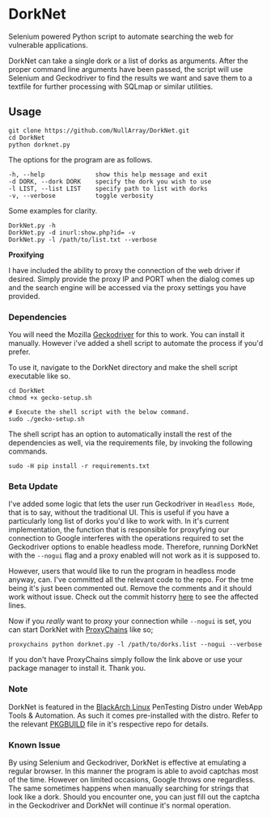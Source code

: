 # DorkNet
Selenium powered Python script to automate searching the web for vulnerable applications.

DorkNet can take a single dork or a list of dorks as arguments. After the proper command line arguments have been passed, the script will use Selenium and Geckodriver to find the results we want and save them to a textfile for further processing with SQLmap or similar utilities.

## Usage

```
git clone https://github.com/NullArray/DorkNet.git
cd DorkNet
python dorknet.py
```

The options for the program are as follows.

```
-h, --help              show this help message and exit
-d DORK, --dork DORK    specify the dork you wish to use
-l LIST, --list LIST    specify path to list with dorks
-v, --verbose           toggle verbosity
```

Some examples for clarity.

```
DorkNet.py -h
DorkNet.py -d inurl:show.php?id= -v
DorkNet.py -l /path/to/list.txt --verbose
```

**Proxifying**

I have included the ability to proxy the connection of the web driver if desired. Simply provide the proxy IP and PORT when the dialog comes up and the search engine will be accessed via the proxy settings you have provided. 


### Dependencies

You will need the Mozilla [Geckodriver](https://github.com/mozilla/geckodriver/releases) for this to work. You can install it manually. However i've added a shell script to automate the process if you'd prefer.

To use it, navigate to the DorkNet directory and make the shell script executable like so.

```
cd DorkNet
chmod +x gecko-setup.sh

# Execute the shell script with the below command.
sudo ./gecko-setup.sh
```
The shell script has an option to automatically install the rest of the dependencies as well, via the requirements file, by invoking the following commands.

```sudo -H pip install -r requirements.txt```

### Beta Update

I've added some logic that lets the user run Geckodriver in `Headless Mode`, that is to say, without the traditional UI. This is useful if you have a particularly long list of dorks you'd like to work with. In it's current implementation, the function that is responsible for proxyfying our connection to Google interferes with the operations required to set the Geckodriver options to enable headless mode. Therefore, running DorkNet with the `--nogui` flag and a proxy enabled will not work as it is supposed to.

However, users that would like to run the program in headless mode anyway, can. I've committed all the relevant code to the repo. For the tme being it's just been commented out. Remove the comments and it should work without issue. Check out the commit historry [here](https://github.com/NullArray/DorkNet/commit/82977901b8dd94f2ec1f10f3a39762561b1a3302) to see the affected lines.

Now if you _really_ want to proxy your connection while `--nogui` is set, you can start DorkNet with [ProxyChains](https://github.com/haad/proxychains) like so; 

```proxychains python dorknet.py -l /path/to/dorks.list --nogui --verbose```

If you don't have ProxyChains simply follow the link above or use your package manager to install it. Thank you.

### Note

DorkNet is featured in the [BlackArch Linux](https://blackarch.org) PenTesting Distro under WebApp Tools & Automation. As such it comes pre-installed with the distro. Refer to the relevant [PKGBUILD](https://github.com/BlackArch/blackarch/blob/master/packages/dorknet/PKGBUILD) file in it's respective repo for details.


### Known Issue
By using Selenium and Geckodriver, DorkNet is effective at emulating a regular browser. In this manner the program is able to avoid captchas most of the time. However on limited occasions, Google throws one regardless. The same sometimes happens when manually searching for strings that look like a dork. Should you encounter one, you can just fill out the captcha in the Geckodriver and DorkNet will continue it's normal operation.
